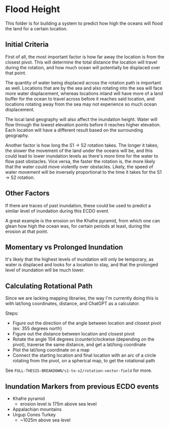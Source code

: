 # Flood Height

This folder is for building a system to predict how high the oceans will flood the land for a certain location.

## Initial Criteria

First of all, the most important factor is how far away the location is from the closest pivot. This will determine the total distance the location will travel during the rotation, and how much ocean will potentially be displaced over that point.

The quantity of water being displaced across the rotation path is important as well. Locations that are by the sea and also rotating into the sea will face more water displacement, whereas locations inland will have more of a land buffer for the ocean to travel across before it reaches said location, and locations rotating away from the sea may not experience so much ocean displacement.

The local land geography will also affect the inundation height. Water will flow through the lowest elevation points before it reaches higher elevation. Each location will have a different result based on the surrounding geography.

Another factor is how long the S1 -> S2 rotation takes. The longer it takes, the slower the movement of the land under the oceans will be, and this could lead to lower inundation levels as there's more time for the water to flow past obstacles. Vice versa, the faster the rotation is, the more likely that the water could move violently over obstacles. Likely, the speed of water movement will be inversely proportional to the time it takes for the S1 -> S2 rotation.

## Other Factors

If there are traces of past inundation, these could be used to predict a similar level of inundation during this ECDO event.

A great example is the erosion on the Khafre pyramid, from which one can glean how high the ocean was, for certain periods at least, during the erosion at that point.

## Momentary vs Prolonged Inundation

It's likely that the highest levels of inundation will only be temporary, as water is displaced and looks for a location to stay, and that the prolonged level of inundation will be much lower.

## Calculating Rotational Path

Since we are lacking mapping libraries, the way I'm currently doing this is with lat/long coordinates, distance, and ChatGPT as a calculator.

Steps:
- Figure out the direction of the angle between location and closest pivot (ex: 355 degrees north)
- Figure out the distance between location and closest pivot
- Rotate the angle 104 degrees (counter)clockwise (depending on the pivot), traverse the same distance, and get a lat/long coordinate
- Plot the lat/long coordinate on a map
- Connect the starting location and final location with an arc of a circle rotating from the pivot, on a spherical map, to get the rotational path

See `FULL-THESIS-BREAKDOWN/s1-to-s2/rotation-vector-field` for more.

## Inundation Markers from previous ECDO events

- Khafre pyramid
	- erosion level is 175m above sea level
- Appalachian mountains
- Urgup Cones Turkey
	- ~1025m above sea level